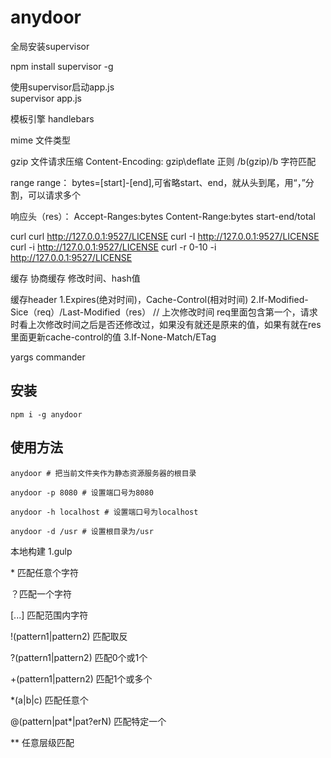 # anydoor

全局安装supervisor

npm install supervisor -g  

使用supervisor启动app.js   
supervisor app.js

模板引擎 
handlebars

mime 文件类型

gzip 文件请求压缩
Content-Encoding: gzip\deflate
正则  /b(gzip)/b 字符匹配

range
range： bytes=[start]-[end],可省略start、end，就从头到尾，用“，”分割，可以请求多个

响应头（res）：
Accept-Ranges:bytes
Content-Range:bytes start-end/total

curl
curl http://127.0.0.1:9527/LICENSE
curl -I http://127.0.0.1:9527/LICENSE
curl -i http://127.0.0.1:9527/LICENSE
curl -r 0-10 -i http://127.0.0.1:9527/LICENSE

缓存
协商缓存   修改时间、hash值

缓存header
1.Expires(绝对时间)，Cache-Control(相对时间)
2.If-Modified-Sice（req）/Last-Modified（res） // 上次修改时间
req里面包含第一个，请求时看上次修改时间之后是否还修改过，如果没有就还是原来的值，如果有就在res里面更新cache-control的值
3.If-None-Match/ETag


yargs
commander


## 安装
```
npm i -g anydoor
```

## 使用方法
```
anydoor # 把当前文件夹作为静态资源服务器的根目录

anydoor -p 8080 # 设置端口号为8080

anydoor -h localhost # 设置端口号为localhost

anydoor -d /usr # 设置根目录为/usr

```



本地构建
1.gulp 

\* 匹配任意个字符

？匹配一个字符

[...] 匹配范围内字符

!(pattern1|pattern2) 匹配取反

?(pattern1|pattern2) 匹配0个或1个

+(pattern1|pattern2) 匹配1个或多个

*(a|b|c) 匹配任意个

@(pattern|pat*|pat?erN) 匹配特定一个

** 任意层级匹配